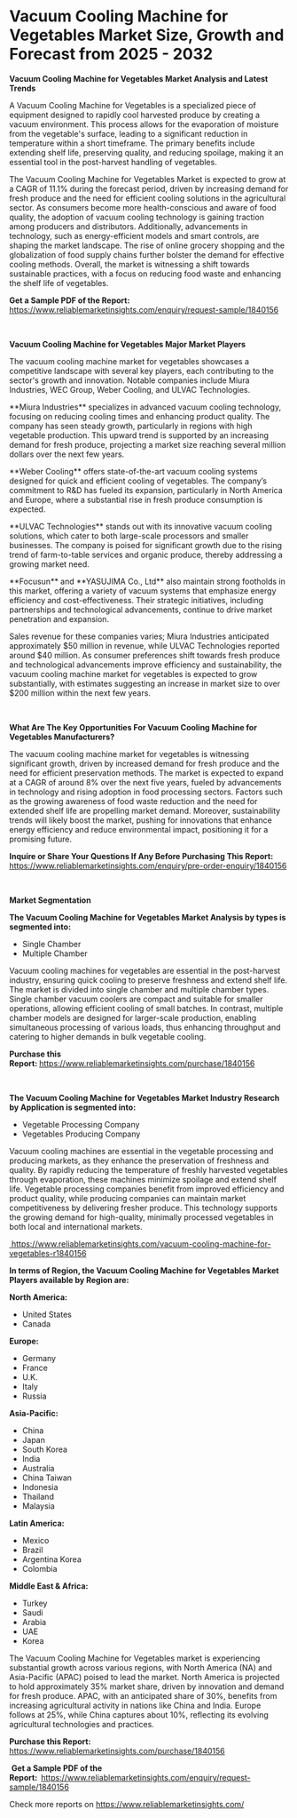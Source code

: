 <p><h1>Vacuum Cooling Machine for Vegetables Market Size, Growth and Forecast from 2025 - 2032</h1></p><p><strong>Vacuum Cooling Machine for Vegetables Market Analysis and Latest Trends</strong></p>
<p><p>A Vacuum Cooling Machine for Vegetables is a specialized piece of equipment designed to rapidly cool harvested produce by creating a vacuum environment. This process allows for the evaporation of moisture from the vegetable's surface, leading to a significant reduction in temperature within a short timeframe. The primary benefits include extending shelf life, preserving quality, and reducing spoilage, making it an essential tool in the post-harvest handling of vegetables.</p><p>The Vacuum Cooling Machine for Vegetables Market is expected to grow at a CAGR of 11.1% during the forecast period, driven by increasing demand for fresh produce and the need for efficient cooling solutions in the agricultural sector. As consumers become more health-conscious and aware of food quality, the adoption of vacuum cooling technology is gaining traction among producers and distributors. Additionally, advancements in technology, such as energy-efficient models and smart controls, are shaping the market landscape. The rise of online grocery shopping and the globalization of food supply chains further bolster the demand for effective cooling methods. Overall, the market is witnessing a shift towards sustainable practices, with a focus on reducing food waste and enhancing the shelf life of vegetables.</p></p>
<p><strong>Get a Sample PDF of the Report:&nbsp;</strong> <a href="https://www.reliablemarketinsights.com/enquiry/request-sample/1840156?utm_campaign=2624&utm_medium=2&utm_source=Github&utm_content=ia&utm_term=12042025&utm_id=vacuum-cooling-machine-for-vegetables">https://www.reliablemarketinsights.com/enquiry/request-sample/1840156</a></p>
<p>&nbsp;</p>
<p><strong>Vacuum Cooling Machine for Vegetables Major Market Players</strong></p>
<p><p>The vacuum cooling machine market for vegetables showcases a competitive landscape with several key players, each contributing to the sector's growth and innovation. Notable companies include Miura Industries, WEC Group, Weber Cooling, and ULVAC Technologies.</p><p>**Miura Industries** specializes in advanced vacuum cooling technology, focusing on reducing cooling times and enhancing product quality. The company has seen steady growth, particularly in regions with high vegetable production. This upward trend is supported by an increasing demand for fresh produce, projecting a market size reaching several million dollars over the next few years.</p><p>**Weber Cooling** offers state-of-the-art vacuum cooling systems designed for quick and efficient cooling of vegetables. The company’s commitment to R&D has fueled its expansion, particularly in North America and Europe, where a substantial rise in fresh produce consumption is expected.</p><p>**ULVAC Technologies** stands out with its innovative vacuum cooling solutions, which cater to both large-scale processors and smaller businesses. The company is poised for significant growth due to the rising trend of farm-to-table services and organic produce, thereby addressing a growing market need.</p><p>**Focusun** and **YASUJIMA Co., Ltd** also maintain strong footholds in this market, offering a variety of vacuum systems that emphasize energy efficiency and cost-effectiveness. Their strategic initiatives, including partnerships and technological advancements, continue to drive market penetration and expansion.</p><p>Sales revenue for these companies varies; Miura Industries anticipated approximately $50 million in revenue, while ULVAC Technologies reported around $40 million. As consumer preferences shift towards fresh produce and technological advancements improve efficiency and sustainability, the vacuum cooling machine market for vegetables is expected to grow substantially, with estimates suggesting an increase in market size to over $200 million within the next few years.</p></p>
<p>&nbsp;</p>
<p><strong>What Are The Key Opportunities For Vacuum Cooling Machine for Vegetables Manufacturers?</strong></p>
<p><p>The vacuum cooling machine market for vegetables is witnessing significant growth, driven by increased demand for fresh produce and the need for efficient preservation methods. The market is expected to expand at a CAGR of around 8% over the next five years, fueled by advancements in technology and rising adoption in food processing sectors. Factors such as the growing awareness of food waste reduction and the need for extended shelf life are propelling market demand. Moreover, sustainability trends will likely boost the market, pushing for innovations that enhance energy efficiency and reduce environmental impact, positioning it for a promising future.</p></p>
<p><strong>Inquire or Share Your Questions If Any Before Purchasing This Report:</strong> <a href="https://www.reliablemarketinsights.com/enquiry/pre-order-enquiry/1840156?utm_campaign=2624&utm_medium=2&utm_source=Github&utm_content=ia&utm_term=12042025&utm_id=vacuum-cooling-machine-for-vegetables">https://www.reliablemarketinsights.com/enquiry/pre-order-enquiry/1840156</a></p>
<p>&nbsp;</p>
<p><strong>Market Segmentation</strong></p>
<p><strong>The Vacuum Cooling Machine for Vegetables Market Analysis by types is segmented into:</strong></p>
<p><ul><li>Single Chamber</li><li>Multiple Chamber</li></ul></p>
<p><p>Vacuum cooling machines for vegetables are essential in the post-harvest industry, ensuring quick cooling to preserve freshness and extend shelf life. The market is divided into single chamber and multiple chamber types. Single chamber vacuum coolers are compact and suitable for smaller operations, allowing efficient cooling of small batches. In contrast, multiple chamber models are designed for larger-scale production, enabling simultaneous processing of various loads, thus enhancing throughput and catering to higher demands in bulk vegetable cooling.</p></p>
<p><strong>Purchase this Report:&nbsp;</strong><a href="https://www.reliablemarketinsights.com/purchase/1840156?utm_campaign=2624&utm_medium=2&utm_source=Github&utm_content=ia&utm_term=12042025&utm_id=vacuum-cooling-machine-for-vegetables">https://www.reliablemarketinsights.com/purchase/1840156</a></p>
<p>&nbsp;</p>
<p><strong>The Vacuum Cooling Machine for Vegetables Market Industry Research by Application is segmented into:</strong></p>
<p><ul><li>Vegetable Processing Company</li><li>Vegetables Producing Company</li></ul></p>
<p><p>Vacuum cooling machines are essential in the vegetable processing and producing markets, as they enhance the preservation of freshness and quality. By rapidly reducing the temperature of freshly harvested vegetables through evaporation, these machines minimize spoilage and extend shelf life. Vegetable processing companies benefit from improved efficiency and product quality, while producing companies can maintain market competitiveness by delivering fresher produce. This technology supports the growing demand for high-quality, minimally processed vegetables in both local and international markets.</p></p>
<p><a href="https://www.reliablemarketinsights.com/vacuum-cooling-machine-for-vegetables-r1840156?utm_campaign=2624&utm_medium=2&utm_source=Github&utm_content=ia&utm_term=12042025&utm_id=vacuum-cooling-machine-for-vegetables">&nbsp;https://www.reliablemarketinsights.com/vacuum-cooling-machine-for-vegetables-r1840156</a></p>
<p><strong>In terms of Region, the Vacuum Cooling Machine for Vegetables Market Players available by Region are:</strong></p>
<p>
    <p> <strong> North America: </strong>
        <ul>
            <li>United States</li>
            <li>Canada</li>
        </ul>
        </p> 
    <p> <strong> Europe: </strong>
        <ul>
            <li>Germany</li>
            <li>France</li>
            <li>U.K.</li>
            <li>Italy</li>
            <li>Russia</li>
        </ul>
        </p> 
    <p> <strong> Asia-Pacific: </strong>
        <ul>
            <li>China</li>
            <li>Japan</li>
            <li>South Korea</li>
            <li>India</li>
            <li>Australia</li>
            <li>China Taiwan</li>
            <li>Indonesia</li>
            <li>Thailand</li>
            <li>Malaysia</li>
        </ul>
        </p> 
    <p> <strong> Latin America: </strong>
        <ul>
            <li>Mexico</li>
            <li>Brazil</li>
            <li>Argentina Korea</li>
            <li>Colombia</li>
        </ul>
        </p> 
    <p> <strong> Middle East & Africa: </strong>
        <ul>
            <li>Turkey</li>
            <li>Saudi</li>
            <li>Arabia</li>
            <li>UAE</li>
            <li>Korea</li>
        </ul>
    </p>
    </p>
<p><p>The Vacuum Cooling Machine for Vegetables market is experiencing substantial growth across various regions, with North America (NA) and Asia-Pacific (APAC) poised to lead the market. North America is projected to hold approximately 35% market share, driven by innovation and demand for fresh produce. APAC, with an anticipated share of 30%, benefits from increasing agricultural activity in nations like China and India. Europe follows at 25%, while China captures about 10%, reflecting its evolving agricultural technologies and practices.</p></p>
<p><strong>Purchase this Report: </strong><a href="https://www.reliablemarketinsights.com/purchase/1840156?utm_campaign=2624&utm_medium=2&utm_source=Github&utm_content=ia&utm_term=12042025&utm_id=vacuum-cooling-machine-for-vegetables">https://www.reliablemarketinsights.com/purchase/1840156</a></p>
<p>&nbsp;<strong>Get a Sample PDF of the Report:&nbsp;&nbsp;</strong><a href="https://www.reliablemarketinsights.com/enquiry/request-sample/1840156?utm_campaign=2624&utm_medium=2&utm_source=Github&utm_content=ia&utm_term=12042025&utm_id=vacuum-cooling-machine-for-vegetables">https://www.reliablemarketinsights.com/enquiry/request-sample/1840156</a></p>
<p><strong></strong></p>
<p>Check more reports on <a href="https://www.reliablemarketinsights.com/?utm_campaign=2624&utm_medium=2&utm_source=Github&utm_content=ia&utm_term=12042025&utm_id=vacuum-cooling-machine-for-vegetables">https://www.reliablemarketinsights.com/</a></p>